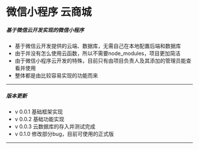 # 微信小程序 云商城

##### 基于微信云开发实现的微信小程序

* 基于微信云开发提供的云端、数据库，无需自己在本地配置后端和数据库
* 由于并没有怎么使用云函数，所以不需要node_modules，项目更加简洁
* 由于微信小程序云开发的特殊，目前只有由项目负责人及其添加的管理员能查看并使用
* 整体都是由比较容易实现的功能而来



***

##### 版本更新

* v 0.0.1 基础框架实现
* v 0.0.2 基础功能实现
* v 0.0.3 云数据库的存入并测试完成
* v 0.1.0 修改部分bug，目前可使用的正式版

***

